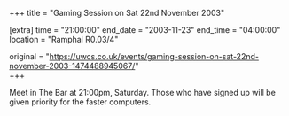 +++
title = "Gaming Session on Sat 22nd November 2003"

[extra]
time = "21:00:00"
end_date = "2003-11-23"
end_time = "04:00:00"
location = "Ramphal R0.03/4"

original = "https://uwcs.co.uk/events/gaming-session-on-sat-22nd-november-2003-1474488945067/"    
+++

Meet in The Bar at 21:00pm, Saturday. Those who have signed up will be given priority for the faster computers.

